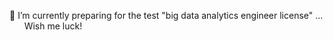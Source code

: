 
🌱 I’m currently preparing for the test "big data analytics engineer license" ...<br>
&nbsp;&nbsp;&nbsp;&nbsp;&nbsp; Wish me luck!

